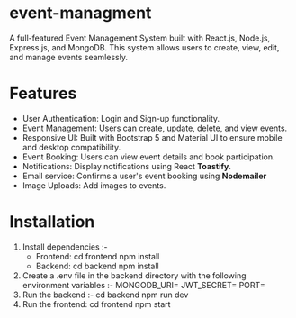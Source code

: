 # event-managment

A full-featured Event Management System built with React.js, Node.js, Express.js, and MongoDB. This system allows users to create, view, edit, and manage events seamlessly.

<!-- ## Live Demo Link
Frontend - https://event-management-lac-two.vercel.app
backend - https://event-management-aq3j.onrender.com -->

# Features
 - User Authentication: Login and Sign-up functionality.
 - Event Management: Users can create, update, delete, and view events.
 - Responsive UI: Built with Bootstrap 5 and Material UI to ensure mobile and desktop compatibility.
 - Event Booking: Users can view event details and book participation.
 - Notifications: Display notifications using React **Toastify**.
 - Email service: Confirms a user's event booking using **Nodemailer**
 - Image Uploads: Add images to events.

# Installation
  1. Install dependencies :-
     - Frontend:
         cd frontend
         npm install
     - Backend:
         cd backend
         npm install
  2. Create a .env file in the backend directory with the following environment variables :-
      MONGODB_URI=<Your MongoDB Connection String>
      JWT_SECRET=<Your JWT Secret Key>
      PORT=<Your PORT>
  3. Run the backend :-
      cd backend
      npm run dev
  4. Run the frontend:
      cd frontend
      npm start
